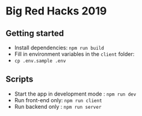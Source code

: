 # Big Red Hacks 2019

## Getting started
- Install dependencies: `npm run build`
- Fill in environment variables in the `client` folder:
- `cp .env.sample .env`

## Scripts
- Start the app in development mode : `npm run dev`
- Run front-end only: `npm run client`
- Run backend only : `npm run server`